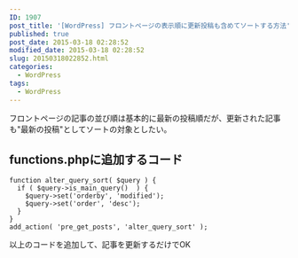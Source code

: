 ```yaml
---
ID: 1907
post_title: '[WordPress] フロントページの表示順に更新投稿も含めてソートする方法'
published: true
post_date: 2015-03-18 02:28:52
modified_date: 2015-03-18 02:28:52
slug: 20150318022852.html
categories:
  - WordPress
tags:
  - WordPress
---
```

フロントページの記事の並び順は基本的に最新の投稿順だが、更新された記事も"最新の投稿"としてソートの対象としたい。
<!--more-->
<h2>functions.phpに追加するコード</h2>
<pre class="language-php"><code>function alter_query_sort( $query ) {
  if ( $query-&gt;is_main_query()  ) {
    $query-&gt;set('orderby', 'modified');
    $query-&gt;set('order', 'desc');
  }
}
add_action( 'pre_get_posts', 'alter_query_sort' );</code></pre>
以上のコードを追加して、記事を更新するだけでOK